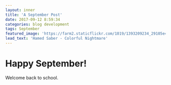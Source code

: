 ```yaml
---
layout: inner
title: 'A September Post'
date: 2017-09-12 8:59:34
categories: blog development
tags: September
featured_image: 'https://farm2.staticflickr.com/1019/1393209234_29105e4ea0_b_d.jpg'
lead_text: 'Hamed Saber - Colorful Nightmare'
---
```


Happy September!
========

Welcome back to school.
